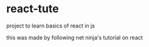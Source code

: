 # react-tute
project to learn basics of react in js

this was made by following net ninja's tutorial on react
